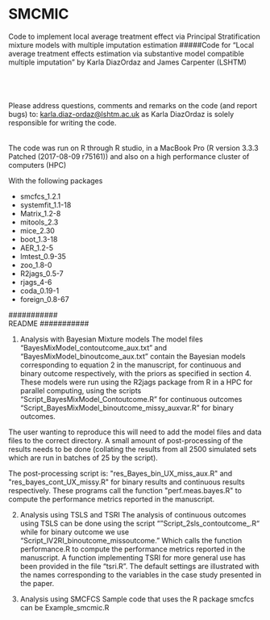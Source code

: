 # SMCMIC
Code to implement local average treatment effect via Principal Stratification mixture models  with multiple imputation estimation
#####Code for “Local average treatment effects estimation via substantive model compatible  multiple imputation”
by Karla DiazOrdaz and James Carpenter (LSHTM) 
######  
Please  address questions, comments and remarks on the code (and report bugs) to:
 	karla.diaz-ordaz@lshtm.ac.uk
as Karla DiazOrdaz is solely responsible for writing the code.
######
The code was run on R through R studio, in a MacBook Pro (R version 3.3.3 Patched (2017-08-09 r75161)) 
and also on a high performance cluster of computers (HPC)
 	
With the following packages 
* smcfcs_1.2.1
* systemfit_1.1-18
* Matrix_1.2-8
* mitools_2.3
* mice_2.30       
* boot_1.3-18     
* AER_1.2-5       
* lmtest_0.9-35    
* zoo_1.8-0        
* R2jags_0.5-7     
* rjags_4-6       
* coda_0.19-1      
* foreign_0.8-67  

########### 		
README 
###########

1. Analysis with Bayesian Mixture models
The model files “BayesMixModel_contoutcome_aux.txt” and “BayesMixModel_binoutcome_aux.txt” contain the Bayesian models corresponding to equation 2 in the manuscript, for continuous and binary outcome respectively, with the priors as specified in section 4. 
These models were run using the R2jags package from R in a HPC for parallel computing, using the scripts
“Script_BayesMixModel_Contoutcome.R” for continuous outcomes   
“Script_BayesMixModel_binoutcome_missy_auxvar.R” for binary outcomes.

The user wanting to reproduce this will need to add the model files and data files to the correct directory. A small amount of post-processing of the results needs to be done (collating the results from all 2500 simulated sets which are run in batches of 25 by the script).

The post-processing script is: "res_Bayes_bin_UX_miss_aux.R"  and "res_bayes_cont_UX_missy.R" for binary results and continuous results respectively.
These programs call the function  "perf.meas.bayes.R" to compute the performance metrics reported in the manuscript.


2. Analysis using TSLS and TSRI
The analysis of continuous outcomes using TSLS can be done using the script “”Script_2sls_contoutcome_.R“ while for binary outcome we use “Script_IV2RI_binoutcome_missoutcome.” Which calls the function performance.R  to compute the performance metrics reported in the manuscript.
A function implementing TSRI for more general use has been provided in the file “tsri.R”. The default settings are illustrated with the names corresponding to the variables in the case study presented in the paper. 

3. Analysis using SMCFCS
Sample code that uses the R package smcfcs can be Example_smcmic.R


